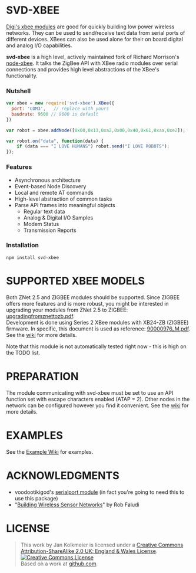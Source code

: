 # SVD-XBEE

[Digi's xbee modules](http://www.digi.com/xbee) are good for quickly building low power wireless networks. They can be used to send/receive text data from serial ports of different devices. XBees can also be used alone for their on board digital and analog I/O capabilities.

**svd-xbee** is a high level, actively maintained fork of Richard Morrison's [node-xbee](http://github.com/mozz100/node-xbee). It talks the ZigBee API with XBee radio modules over serial connections and provides high level abstractions of the XBee's functionality.

### Nutshell
```javascript
var xbee = new require('svd-xbee').XBee({
  port: 'COM3',   // replace with yours
  baudrate: 9600 // 9600 is default
})

var robot = xbee.addNode([0x00,0x13,0xa2,0x00,0x40,0x61,0xaa,0xe2]);

var robot.on("data", function(data) {
    if (data === "I LOVE HUMANS") robot.send("I LOVE ROBOTS");
});
```
### Features

- Asynchronous architecture
- Event-based Node Discovery
- Local and remote AT commands
- High-level abstraction of common tasks
- Parse API frames into meaningful objects
    - Regular text data
    - Analog & Digital I/O Samples
    - Modem Status
    - Transmission Reports

### Installation

    npm install svd-xbee


SUPPORTED XBEE MODELS
=====================

Both ZNet 2.5 and ZIGBEE modules should be supported. Since ZIGBEE offers more features and is more robust, you might be interested in upgrading your modules from ZNet 2.5 to ZIGBEE: [upgradingfromznettozb.pdf](ftp://ftp1.digi.com/support/documentation/upgradingfromznettozb.pdf).  
Development is done using Series 2 XBee modules with XB24-ZB (ZIGBEE) firmware. In specific, this document is used as reference: [90000976_M.pdf](http://ftp1.digi.com/support/documentation/90000976_M.pdf "http://ftp1.digi.com/support/documentation/90000976_M.pdf"). See the [wiki](https://github.com/jouz/svd-xbee/wiki) for more details.  

Note that this module is not automatically tested right now - this is high on the TODO list.


PREPARATION
===========

The module communicating with svd-xbee must be set to use an API function set with escape characters enabled (ATAP = 2). Other nodes in the network can be configured however you find it convenient. See the [wiki](https://github.com/jouz/svd-xbee/wiki) for more details.


EXAMPLES
========

See the [Example Wiki](https://github.com/jouz/svd-xbee/wiki) for examples.


ACKNOWLEDGMENTS
===============

* voodootikigod's [serialport module](https://github.com/voodootikigod/node-serialport) (in fact you're going to need this to use this package)
* "[Building Wireless Sensor Networks](http://shop.oreilly.com/product/9780596807740.do)" by Rob Faludi


LICENSE
=======


> This work by <span xmlns:cc="http://creativecommons.org/ns#" property="cc:attributionName">Jan Kolkmeier</span> is licensed under a <a rel="license" href="http://creativecommons.org/licenses/by-sa/2.0/uk/">Creative Commons Attribution-ShareAlike 2.0 UK: England &amp; Wales License</a>.<br /><a rel="license" href="http://creativecommons.org/licenses/by-sa/2.0/uk/"><img alt="Creative Commons License" style="border-width:0" src="http://i.creativecommons.org/l/by-sa/2.0/uk/88x31.png" /></a><br />Based on a work at <a xmlns:dct="http://purl.org/dc/terms/" href="https://github.com/mozz100/node-xbee" rel="dct:source">github.com</a>.

